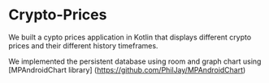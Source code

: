 # Crypto-Prices


We built a cypto prices application in Kotlin that displays different crypto prices and their different history timeframes. 

We implemented the persistent database using room and graph chart using [MPAndroidChart library] (https://github.com/PhilJay/MPAndroidChart)
